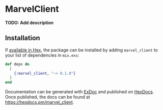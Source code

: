 # MarvelClient

**TODO: Add description**

## Installation

If [available in Hex](https://hex.pm/docs/publish), the package can be installed
by adding `marvel_client` to your list of dependencies in `mix.exs`:

```elixir
def deps do
  [
    {:marvel_client, "~> 0.1.0"}
  ]
end
```

Documentation can be generated with [ExDoc](https://github.com/elixir-lang/ex_doc)
and published on [HexDocs](https://hexdocs.pm). Once published, the docs can
be found at <https://hexdocs.pm/marvel_client>.

